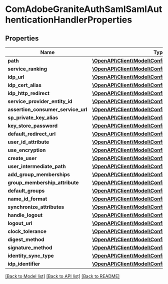 # ComAdobeGraniteAuthSamlSamlAuthenticationHandlerProperties

## Properties
Name | Type | Description | Notes
------------ | ------------- | ------------- | -------------
**path** | [**\OpenAPI\Client\Model\ConfigNodePropertyArray**](ConfigNodePropertyArray.md) |  | [optional] 
**service_ranking** | [**\OpenAPI\Client\Model\ConfigNodePropertyInteger**](ConfigNodePropertyInteger.md) |  | [optional] 
**idp_url** | [**\OpenAPI\Client\Model\ConfigNodePropertyString**](ConfigNodePropertyString.md) |  | [optional] 
**idp_cert_alias** | [**\OpenAPI\Client\Model\ConfigNodePropertyString**](ConfigNodePropertyString.md) |  | [optional] 
**idp_http_redirect** | [**\OpenAPI\Client\Model\ConfigNodePropertyBoolean**](ConfigNodePropertyBoolean.md) |  | [optional] 
**service_provider_entity_id** | [**\OpenAPI\Client\Model\ConfigNodePropertyString**](ConfigNodePropertyString.md) |  | [optional] 
**assertion_consumer_service_url** | [**\OpenAPI\Client\Model\ConfigNodePropertyString**](ConfigNodePropertyString.md) |  | [optional] 
**sp_private_key_alias** | [**\OpenAPI\Client\Model\ConfigNodePropertyString**](ConfigNodePropertyString.md) |  | [optional] 
**key_store_password** | [**\OpenAPI\Client\Model\ConfigNodePropertyString**](ConfigNodePropertyString.md) |  | [optional] 
**default_redirect_url** | [**\OpenAPI\Client\Model\ConfigNodePropertyString**](ConfigNodePropertyString.md) |  | [optional] 
**user_id_attribute** | [**\OpenAPI\Client\Model\ConfigNodePropertyString**](ConfigNodePropertyString.md) |  | [optional] 
**use_encryption** | [**\OpenAPI\Client\Model\ConfigNodePropertyBoolean**](ConfigNodePropertyBoolean.md) |  | [optional] 
**create_user** | [**\OpenAPI\Client\Model\ConfigNodePropertyBoolean**](ConfigNodePropertyBoolean.md) |  | [optional] 
**user_intermediate_path** | [**\OpenAPI\Client\Model\ConfigNodePropertyString**](ConfigNodePropertyString.md) |  | [optional] 
**add_group_memberships** | [**\OpenAPI\Client\Model\ConfigNodePropertyBoolean**](ConfigNodePropertyBoolean.md) |  | [optional] 
**group_membership_attribute** | [**\OpenAPI\Client\Model\ConfigNodePropertyString**](ConfigNodePropertyString.md) |  | [optional] 
**default_groups** | [**\OpenAPI\Client\Model\ConfigNodePropertyArray**](ConfigNodePropertyArray.md) |  | [optional] 
**name_id_format** | [**\OpenAPI\Client\Model\ConfigNodePropertyString**](ConfigNodePropertyString.md) |  | [optional] 
**synchronize_attributes** | [**\OpenAPI\Client\Model\ConfigNodePropertyArray**](ConfigNodePropertyArray.md) |  | [optional] 
**handle_logout** | [**\OpenAPI\Client\Model\ConfigNodePropertyBoolean**](ConfigNodePropertyBoolean.md) |  | [optional] 
**logout_url** | [**\OpenAPI\Client\Model\ConfigNodePropertyString**](ConfigNodePropertyString.md) |  | [optional] 
**clock_tolerance** | [**\OpenAPI\Client\Model\ConfigNodePropertyInteger**](ConfigNodePropertyInteger.md) |  | [optional] 
**digest_method** | [**\OpenAPI\Client\Model\ConfigNodePropertyString**](ConfigNodePropertyString.md) |  | [optional] 
**signature_method** | [**\OpenAPI\Client\Model\ConfigNodePropertyString**](ConfigNodePropertyString.md) |  | [optional] 
**identity_sync_type** | [**\OpenAPI\Client\Model\ConfigNodePropertyDropDown**](ConfigNodePropertyDropDown.md) |  | [optional] 
**idp_identifier** | [**\OpenAPI\Client\Model\ConfigNodePropertyString**](ConfigNodePropertyString.md) |  | [optional] 

[[Back to Model list]](../README.md#documentation-for-models) [[Back to API list]](../README.md#documentation-for-api-endpoints) [[Back to README]](../README.md)


